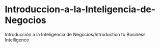 # Introduccion-a-la-Inteligencia-de-Negocios
Introducción a la Inteligencia de Negocios/Introduction to Business Intelligence
